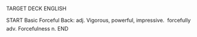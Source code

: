 TARGET DECK
ENGLISH

START
Basic
Forceful
Back: adj. Vigorous, powerful, impressive.  forcefully adv. Forcefulness n.
END
